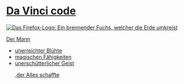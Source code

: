 <!DOCTYPE <html> 
<html>
         <head>
              <meta charset="utf-8">  
            <title>Meine Testseite</title     
                 /meta>
         </head>                   
                  <body>
            <a href="https://developer.mozilla.org/de/docs/Learn/Getting_started_with_the_web/HTML_basics"/a>
            <h1>Da Vinci code</h1>
                 <img src="images/firefox-icon.png" alt="Das Firefox-Logo: Ein brennender Fuchs, welcher die Erde umkreist"></img>
            <p>Der Mann</p>
         <ul>
             <li>unerreichter Blühte</li>
             <li>magischen Fähigkeiten</li>
            <li>unerschütterlicher Geist</li>
             <p>,der Alles schaffte </p>         
                </ul>    
                 </body>
</html>
